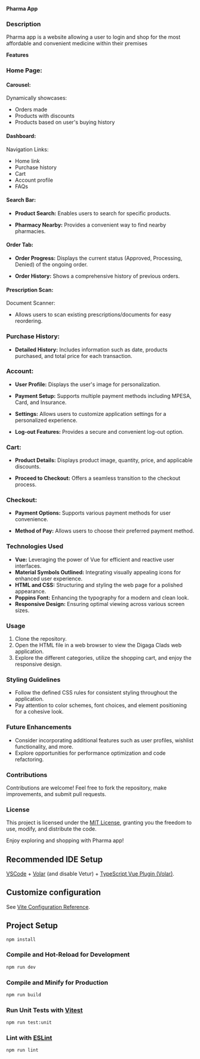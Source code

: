 **Pharma App**

### Description
Pharma app is a website allowing a user to login and shop for the most affordable and convenient medicine within their premises

**Features**

### Home Page:

#### Carousel:
Dynamically showcases:

- Orders made
- Products with discounts
- Products based on user's buying history

#### Dashboard:
Navigation Links:

- Home link
- Purchase history
- Cart
- Account profile
- FAQs

#### Search Bar:

- **Product Search:**
  Enables users to search for specific products.

- **Pharmacy Nearby:**
  Provides a convenient way to find nearby pharmacies.

#### Order Tab:

- **Order Progress:**
  Displays the current status (Approved, Processing, Denied) of the ongoing order.

- **Order History:**
  Shows a comprehensive history of previous orders.

#### Prescription Scan:
Document Scanner:

- Allows users to scan existing prescriptions/documents for easy reordering.

### Purchase History:

- **Detailed History:**
  Includes information such as date, products purchased, and total price for each transaction.

### Account:

- **User Profile:**
  Displays the user's image for personalization.

- **Payment Setup:**
  Supports multiple payment methods including MPESA, Card, and Insurance.

- **Settings:**
  Allows users to customize application settings for a personalized experience.

- **Log-out Features:**
  Provides a secure and convenient log-out option.

### Cart:

- **Product Details:**
  Displays product image, quantity, price, and applicable discounts.

- **Proceed to Checkout:**
  Offers a seamless transition to the checkout process.

### Checkout:

- **Payment Options:**
  Supports various payment methods for user convenience.

- **Method of Pay:**
  Allows users to choose their preferred payment method.

### Technologies Used
- **Vue:** Leveraging the power of Vue for efficient and reactive user interfaces.
- **Material Symbols Outlined:** Integrating visually appealing icons for enhanced user experience.
- **HTML and CSS:** Structuring and styling the web page for a polished appearance.
- **Poppins Font:** Enhancing the typography for a modern and clean look.
- **Responsive Design:** Ensuring optimal viewing across various screen sizes.

### Usage
1. Clone the repository.
2. Open the HTML file in a web browser to view the Digaga Clads web application.
3. Explore the different categories, utilize the shopping cart, and enjoy the responsive design.

### Styling Guidelines
- Follow the defined CSS rules for consistent styling throughout the application.
- Pay attention to color schemes, font choices, and element positioning for a cohesive look.

### Future Enhancements
- Consider incorporating additional features such as user profiles, wishlist functionality, and more.
- Explore opportunities for performance optimization and code refactoring.

### Contributions
Contributions are welcome! Feel free to fork the repository, make improvements, and submit pull requests.

### License
This project is licensed under the [MIT License](LICENSE), granting you the freedom to use, modify, and distribute the code.

Enjoy exploring and shopping with Pharma app!

## Recommended IDE Setup

[VSCode](https://code.visualstudio.com/) + [Volar](https://marketplace.visualstudio.com/items?itemName=Vue.volar) (and disable Vetur) + [TypeScript Vue Plugin (Volar)](https://marketplace.visualstudio.com/items?itemName=Vue.vscode-typescript-vue-plugin).

## Customize configuration

See [Vite Configuration Reference](https://vitejs.dev/config/).

## Project Setup

```sh
npm install
```

### Compile and Hot-Reload for Development

```sh
npm run dev
```

### Compile and Minify for Production

```sh
npm run build
```

### Run Unit Tests with [Vitest](https://vitest.dev/)

```sh
npm run test:unit
```

### Lint with [ESLint](https://eslint.org/)

```sh
npm run lint
```
